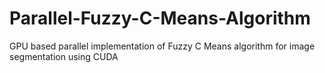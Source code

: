 # Parallel-Fuzzy-C-Means-Algorithm
GPU based parallel implementation of Fuzzy C Means algorithm for image segmentation using CUDA
